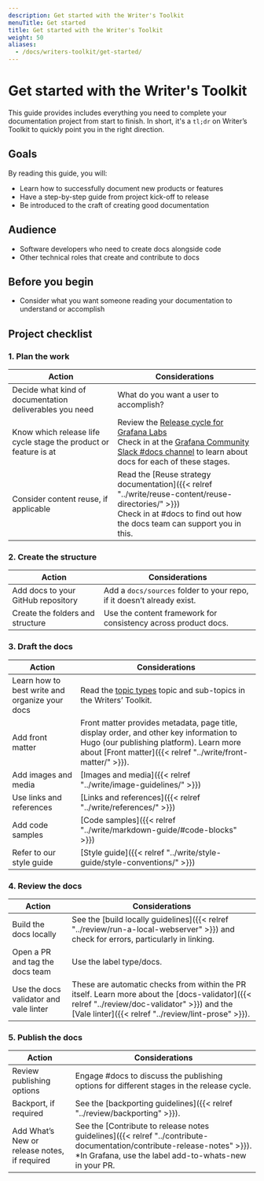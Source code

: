 ```yaml
---
description: Get started with the Writer's Toolkit
menuTitle: Get started
title: Get started with the Writer's Toolkit
weight: 50
aliases:
  - /docs/writers-toolkit/get-started/
---
```


# Get started with the Writer's Toolkit

This guide provides includes everything you need to complete your documentation project from start to finish.
In short, it's a `tl;dr` on Writer’s Toolkit to quickly point you in the right direction.

## Goals

By reading this guide, you will:

- Learn how to successfully document new products or features
- Have a step-by-step guide from project kick-off to release
- Be introduced to the craft of creating good documentation

## Audience

- Software developers who need to create docs alongside code
- Other technical roles that create and contribute to docs

## Before you begin

- Consider what you want someone reading your documentation to understand or accomplish

## Project checklist

### 1. Plan the work

| Action | Considerations |
|---|---|
| Decide what kind of documentation deliverables you need | What do you want a user to accomplish? |
| Know which release life cycle stage the product or feature is at | Review the [Release cycle for Grafana Labs](/docs/release-life-cycle/) <br /> Check in at the [Grafana Community Slack #docs channel](https://grafana.slack.com/archives/CNCRV74GP) to learn about docs for each of these stages. |
| Consider content reuse, if applicable | Read the [Reuse strategy documentation]({{< relref "../write/reuse-content/reuse-directories/" >}}) <br />Check in at #docs to find out how the docs team can support you in this. |


### 2. Create the structure

| Action | Considerations |
|---|---|
| Add docs to your GitHub repository | Add a `docs/sources` folder to your repo, if it doesn’t already exist. |
| Create the folders and structure | Use the content framework for consistency across product docs. |

### 3. Draft the docs

| Action | Considerations |
|---|---|
| Learn how to best write and organize your docs | Read the [topic types](https://grafana.com/docs/writers-toolkit/writing-guide/topic-types/) topic and sub-topics in the Writers’ Toolkit. |
| Add front matter | Front matter provides metadata, page title, display order, and other key information to Hugo (our publishing platform). Learn more about [Front matter]({{< relref "../write/front-matter/" >}}).  |
| Add images and media  | [Images and media]({{< relref "../write/image-guidelines/" >}})  |
| Use links and references  | [Links and references]({{< relref "../write/references/" >}})   |
| Add code samples   | [Code samples]({{< relref "../write/markdown-guide/#code-blocks" >}})|
| Refer to our style guide  | [Style guide]({{< relref "../write/style-guide/style-conventions/" >}}) |


### 4. Review the docs

| Action | Considerations |
|---|---|
| Build the docs locally | See the [build locally guidelines]({{< relref "../review/run-a-local-webserver" >}}) and check for errors, particularly in linking. |
| Open a PR and tag the docs team | Use the label type/docs. |
| Use the docs validator and vale linter | These are automatic checks from within the PR itself. Learn more about the [docs-validator]({{< relref "../review/doc-validator" >}}) and the [Vale linter]({{< relref "../review/lint-prose" >}}).|


### 5. Publish the docs

| Action | Considerations |
|---|---|
| Review publishing options | Engage #docs to discuss the publishing options for different stages in the release cycle. |
| Backport, if required | See the [backporting guidelines]({{< relref "../review/backporting" >}}). |
| Add What’s New or release notes, if required | See the [Contribute to release notes guidelines]({{< relref "../contribute-documentation/contribute-release-notes" >}}).  *In Grafana, use the label add-to-whats-new in your PR. |

